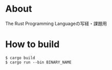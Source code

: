 # About

The Rust Programming Languageの写経・課題用

# How to build

```shell
$ cargo build
$ cargo run --bin BINARY_NAME
```
